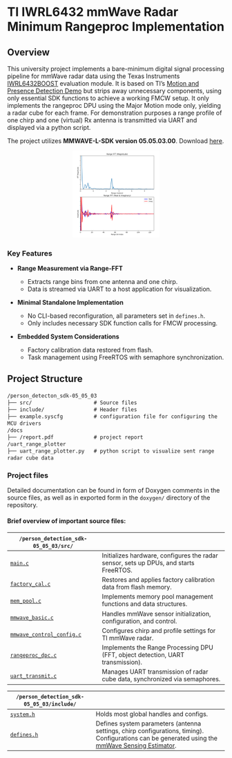 # TI IWRL6432 mmWave Radar Minimum Rangeproc Implementation

## Overview  




This university project implements a bare-minimum digital signal processing pipeline for mmWave radar data using the Texas Instruments [IWRL6432BOOST](https://www.ti.com/tool/IWRL6432BOOST) evaluation module. It is based on TI’s [Motion and Presence Detection Demo](https://dev.ti.com/tirex/explore/node?node=A__AGKSp6XJSIVonQK9nNyYLg__MMWAVE-L-SDK__BHQ90AU__LATEST) but strips away unnecessary components, using only essential SDK functions to achieve a working FMCW setup.
It only implements the rangeproc DPU using the Major Motion mode only, yielding a radar cube for each frame.
For demonstration purposes a range profile of one chirp and one (virtual) Rx antenna is transmitted via UART and displayed via a python script.

The project utilizes **MMWAVE-L-SDK version 05.05.03.00**. Download [here](https://www.ti.com/tool/download/MMWAVE-L-SDK).  

<div style="text-align: center;">
  <img src="docs/images/range-FFT_mag.png" alt="screenshot of python script" width="40%"/>
</div>

### Key Features  

- **Range Measurement via Range-FFT**  
  - Extracts range bins from one antenna and one chirp.  
  - Data is streamed via UART to a host application for visualization.  

- **Minimal Standalone Implementation**  
  - No CLI-based reconfiguration, all parameters set in `defines.h`.  
  - Only includes necessary SDK function calls for FMCW processing.  

- **Embedded System Considerations**  
  - Factory calibration data restored from flash.  
  - Task management using FreeRTOS with semaphore synchronization. 

## Project Structure

```
/person_detecton_sdk-05_05_03
├── src/                    # Source files
├── include/                # Header files
├── example.syscfg          # configuration file for configuring the MCU drivers
/docs            
├── /report.pdf             # project report   
/uart_range_plotter 
├── uart_range_plotter.py   # python script to visualize sent range radar cube data
```

### Project files

Detailed documentation can be found in form of Doxygen comments in the source files, as well as in exported form in the `doxygen/` directory of the repository.

#### **Brief overview of important source files:**


| `/person_detection_sdk-05_05_03/src/`                  |  |
|-----------------------|-------------|
| [`main.c`](/person_detection_sdk-05_05_03/src/main.c)             | Initializes hardware, configures the radar sensor, sets up DPUs, and starts FreeRTOS. |
| [`factory_cal.c`](/person_detection_sdk-05_05_03/src/factory_cal.c)      | Restores and applies factory calibration data from flash memory. |
| [`mem_pool.c`](/person_detection_sdk-05_05_03/src/mem_pool.c)        | Implements memory pool management functions and data structures. |
| [`mmwave_basic.c`](/person_detection_sdk-05_05_03/src/mmwave_basic.c)    | Handles mmWave sensor initialization, configuration, and control. |
| [`mmwave_control_config.c`](/person_detection_sdk-05_05_03/src/mmwave_control_config.c) | Configures chirp and profile settings for TI mmWave radar. |
| [`rangeproc_dpc.c`](/person_detection_sdk-05_05_03/src/rangeproc_dpc.c)   | Implements the Range Processing DPU (FFT, object detection, UART transmission). |
| [`uart_transmit.c`](/person_detection_sdk-05_05_03/src/uart_transmit.c)   | Manages UART transmission of radar cube data, synchronized via semaphores. |


| `/person_detection_sdk-05_05_03/include/`           |  |
|--------------|-------------|
| [`system.h`](./person_detection_sdk-05_05_03/include/system.h)  | Holds most global handles and configs. |
| [`defines.h`](./person_detection_sdk-05_05_03/include/defines.h)  | Defines system parameters (antenna settings, chirp configurations, timing). Configurations can be generated using the [mmWave Sensing Estimator](https://dev.ti.com/gallery/view/mmwave/mmWaveSensingEstimator/ver/2.4.0/). |
